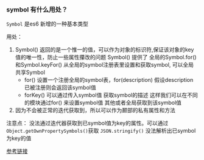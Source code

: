 ### symbol 有什么用处？

`Symbol` 是es6 新增的一种基本类型

用处： 
1. Symbol() 返回的是一个惟一的值，可以作为对象的标识符,保证该对象的key值的唯一性，防止一些属性攥改的问题
	Symbol() 提供了 全局的Symbol.for() 和Symbol.keyFor() 从全局的symbol注册表里设置和获取symbol, 可以全局共享Symbol
	- for() 设置一个注册全局的symbol表，for(description) 假设description已被注册则会返回该symbol值
	- forKey() 可以通过传入symbol值 获取symbol的描述
	这样我们可以在不同的模块通过for() 来设置symbol值 其他或者全局获取到该symbol值
2. 因为不会被正常的迭代获取到，所以可以作为颞部的私有属性和方法

注意点：
没法通过迭代器获取到已symbol值为key的属性。可以通过`Object.getOwnPropertySymbols()`获取
`JSON.stringify()` 没法解析出已symbol为key的值

[参考链接](https://developer.mozilla.org/zh-CN/docs/Web/JavaScript/Reference/Global_Objects/Symbol)